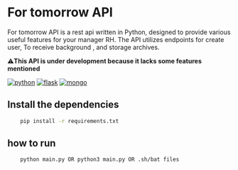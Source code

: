 #  For tomorrow API

For tomorrow API is a rest api written in Python, designed to provide various useful features for your manager RH. The API
utilizes endpoints for create user, To receive background , and storage archives.

⚠️**This API is under development because it lacks some features mentioned**

[![python](https://img.shields.io/badge/Python-3776AB?style=for-the-badge&logo=python&logoColor=white)](#)
[![flask](https://img.shields.io/badge/Flask-000000?style=for-the-badge&logo=flask&logoColor=white)](#)
[![mongo]( 	https://img.shields.io/badge/MongoDB-4EA94B?style=for-the-badge&logo=mongodb&logoColor=white)](#)

## Install the dependencies
```bash
    pip install -r requirements.txt
```
## how to run
```bash
    python main.py OR python3 main.py OR .sh/bat files